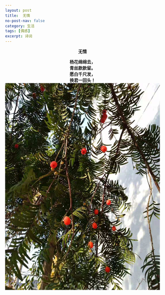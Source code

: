 ```yaml
---
layout: post
title:  无情
no-post-nav: false
category: 生活
tags: [偶感]
excerpt: 诗词
---
```


**<center>无情</center>**

**<center>杨花绵绵去，</center>**
**<center>青丝款款留。</center>**
**<center>愿白千尺发，</center>**
**<center>换君一回头！</center>**
![pic](/assets/images/2019/life/hongdou.jpg)